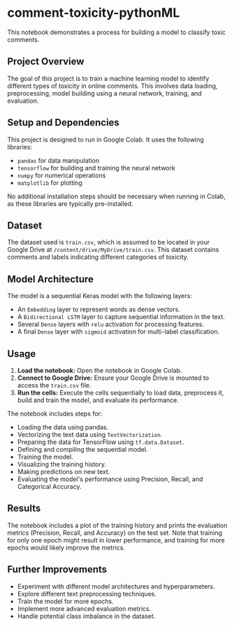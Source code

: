 # comment-toxicity-pythonML

This notebook demonstrates a process for building a model to classify toxic comments.

## Project Overview

The goal of this project is to train a machine learning model to identify different types of toxicity in online comments. This involves data loading, preprocessing, model building using a neural network, training, and evaluation.

## Setup and Dependencies

This project is designed to run in Google Colab. It uses the following libraries:

*   `pandas` for data manipulation
*   `tensorflow` for building and training the neural network
*   `numpy` for numerical operations
*   `matplotlib` for plotting

No additional installation steps should be necessary when running in Colab, as these libraries are typically pre-installed.

## Dataset

The dataset used is `train.csv`, which is assumed to be located in your Google Drive at `/content/drive/MyDrive/train.csv`. This dataset contains comments and labels indicating different categories of toxicity.

## Model Architecture

The model is a sequential Keras model with the following layers:

*   An `Embedding` layer to represent words as dense vectors.
*   A `Bidirectional LSTM` layer to capture sequential information in the text.  
*   Several `Dense` layers with `relu` activation for processing features.
*   A final `Dense` layer with `sigmoid` activation for multi-label classification.

## Usage

1.  **Load the notebook:** Open the notebook in Google Colab.
2.  **Connect to Google Drive:** Ensure your Google Drive is mounted to access the `train.csv` file.
3.  **Run the cells:** Execute the cells sequentially to load data, preprocess it, build and train the model, and evaluate its performance.

The notebook includes steps for:

*   Loading the data using pandas.
*   Vectorizing the text data using `TextVectorization`.
*   Preparing the data for TensorFlow using `tf.data.Dataset`.
*   Defining and compiling the sequential model.
*   Training the model.
*   Visualizing the training history.
*   Making predictions on new text.
*   Evaluating the model's performance using Precision, Recall, and Categorical Accuracy.

## Results

The notebook includes a plot of the training history and prints the evaluation metrics (Precision, Recall, and Accuracy) on the test set. Note that training for only one epoch might result in lower performance, and training for more epochs would likely improve the metrics.

## Further Improvements

*   Experiment with different model architectures and hyperparameters.
*   Explore different text preprocessing techniques.
*   Train the model for more epochs.
*   Implement more advanced evaluation metrics.
*   Handle potential class imbalance in the dataset.
